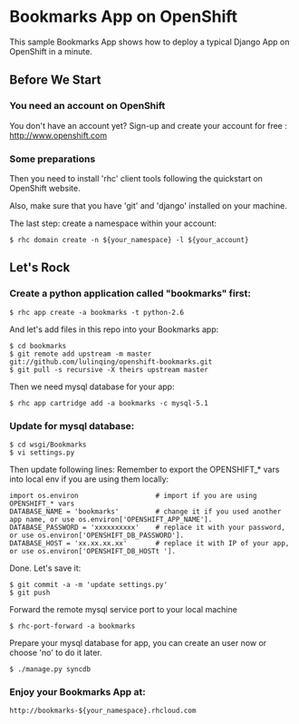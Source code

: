 Bookmarks App on OpenShift
===================

This sample Bookmarks App shows how to deploy a typical Django App on OpenShift in a minute.

Before We Start
---------------

### You need an account on OpenShift

You don't have an account yet? Sign-up and create your account for free : http://www.openshift.com

### Some preparations

Then you need to install 'rhc' client tools following the quickstart on OpenShift website.

Also, make sure that you have 'git' and 'django' installed on your machine.

The last step: create a namespace within your account:

    $ rhc domain create -n ${your_namespace} -l ${your_account}

Let's Rock
----------

### Create a python application called "bookmarks" first:

    $ rhc app create -a bookmarks -t python-2.6

And let's add files in this repo into your Bookmarks app:

    $ cd bookmarks
    $ git remote add upstream -m master git://github.com/lulinqing/openshift-bookmarks.git
    $ git pull -s recursive -X theirs upstream master

Then we need mysql database for your app:

    $ rhc app cartridge add -a bookmarks -c mysql-5.1

### Update for mysql database:

    $ cd wsgi/Bookmarks
    $ vi settings.py

Then update following lines:
Remember to export the OPENSHIFT_* vars into local env if you are using them locally:

    import os.environ                   # import if you are using OPENSHIFT_* vars
    DATABASE_NAME = 'bookmarks'         # change it if you used another app name, or use os.environ['OPENSHIFT_APP_NAME'].
    DATABASE_PASSWORD = 'xxxxxxxxxx'    # replace it with your password, or use os.environ['OPENSHIFT_DB_PASSWORD'].
    DATABASE_HOST = 'xx.xx.xx.xx'       # replace it with IP of your app, or use os.environ['OPENSHIFT_DB_HOSTt '].

Done. Let's save it:

    $ git commit -a -m 'update settings.py'
    $ git push

Forward the remote mysql service port to your local machine

    $ rhc-port-forward -a bookmarks

Prepare your mysql database for app, you can create an user now or choose 'no' to do it later.

    $ ./manage.py syncdb


### Enjoy your Bookmarks App at:

    http://bookmarks-${your_namespace}.rhcloud.com

